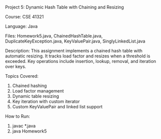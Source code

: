Project 5: Dynamic Hash Table with Chaining and Resizing

Course: CSE 41321

Language: Java

Files:
Homework5.java, ChainedHashTable.java, DuplicateKeyException.java,
KeyValuePair.java, SinglyLinkedList.java

Description:
This assignment implements a chained hash table with automatic resizing. It tracks load factor and resizes when a threshold is exceeded. Key operations include insertion, lookup, removal, and iteration over keys.

Topics Covered:
1. Chained hashing
2. Load factor management
3. Dynamic table resizing
4. Key iteration with custom iterator
5. Custom KeyValuePair and linked list support

How to Run:
1. javac *.java
2. java Homework5
